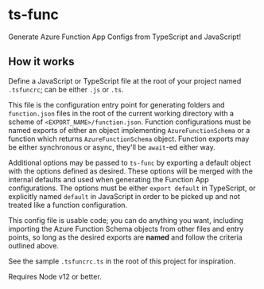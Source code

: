 # ts-func

Generate Azure Function App Configs from TypeScript and JavaScript!

## How it works

Define a JavaScript or TypeScript file at the root of your project named `.tsfuncrc`; can be either `.js` or `.ts`.

This file is the configuration entry point for generating folders and `function.json` files in the root of the current working directory with a scheme of `<EXPORT_NAME>/function.json`. Function configurations must be named exports of either an object implementing `AzureFunctionSchema` or a function which returns `AzureFunctionSchema` object. Function exports may be either synchronous or async, they'll be `await`-ed either way.

Additional options may be passed to `ts-func` by exporting a default object with the options defined as desired. These options will be merged with the internal defaults and used when generating the Function App configurations. The options must be either `export default` in TypeScript, or explicitly named `default` in JavaScript in order to be picked up and not treated like a function configuration.

This config file is usable code; you can do anything you want, including importing the Azure Function Schema objects from other files and entry points, so long as the desired exports are **named** and follow the criteria outlined above.

See the sample `.tsfuncrc.ts` in the root of this project for inspiration.

Requires Node v12 or better.
